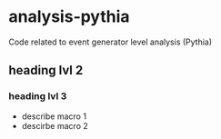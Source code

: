 # analysis-pythia
Code related to event generator level analysis (Pythia)

## heading lvl 2

### heading lvl 3

- describe macro 1
- descirbe macro 2
